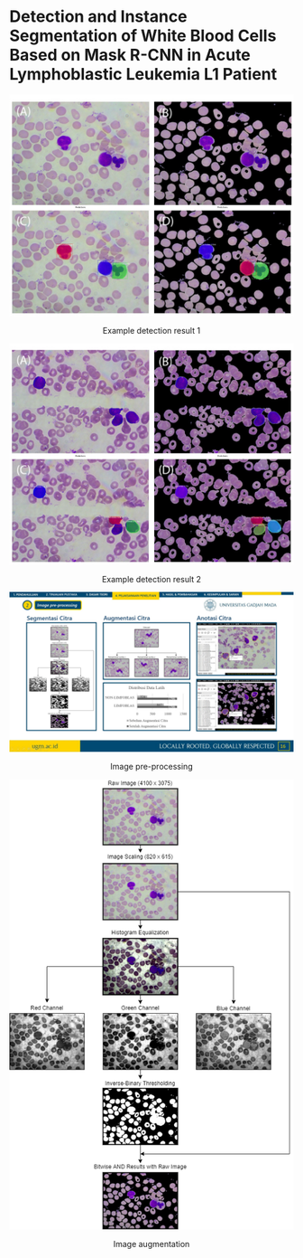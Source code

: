 # Detection and Instance Segmentation of White Blood Cells Based on Mask R-CNN in Acute Lymphoblastic Leukemia L1 Patient
![image](images/Picture1.jpg)
<p align="center">
    Example detection result 1
</p>  

![image](images/Picture2.jpg)
<p align="center">
    Example detection result 2
</p>  

![image](images/Picture3.jpg)
<p align="center">
    Image pre-processing
</p>  

![image](images/Picture4.png)
<p align="center">
    Image augmentation
</p>
